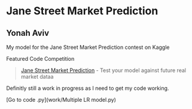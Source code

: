 # Jane Street Market Prediction
## Yonah Aviv

My model for the Jane Street Market Prediction contest on Kaggle

Featured Code Competition
> [Jane Street Market Prediction](https://www.kaggle.com/c/jane-street-market-prediction/overview/evaluation) - Test your model against future real market dataa


 
 
Definitly still a work in progress as I need to get my code working.



  

[Go to code .py](work/Multiple LR model.py)

